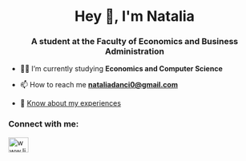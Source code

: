 <h1 align="center">Hey 👋, I'm Natalia</h1>
<h3 align="center">A student at the Faculty of Economics and Business Administration</h3>



- 👨‍💻 I’m currently studying **Economics and Computer Science**

- 📫 How to reach me **nataliadanci0@gmail.com**

- 📄 [Know about my experiences](https://drive.google.com/file/d/1sC2byRaBvKYAz8TruoqET8r27Nk4n-lS/view?usp=sharing)

<h3 align="left">Connect with me:</h3>
<p align="left">
<a href="https://www.linkedin.com/in/natalia-danci-aa7282220/" target="blank"><img align="center" src="https://raw.githubusercontent.com/rahuldkjain/github-profile-readme-generator/master/src/images/icons/Social/linked-in-alt.svg" alt="www.linkedin.com/in/natalia-danci-aa7282220" height="30" width="40" /></a>
</p>


